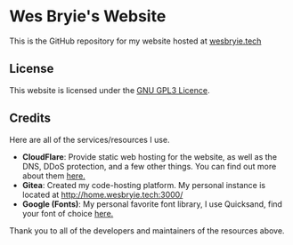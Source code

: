 # **Wes Bryie's Website**

This is the GitHub repository for my website hosted at [wesbryie.tech](https://wesbryie.tech/)

## **License**

This website is licensed under the [GNU GPL3 Licence][gpl3].

## **Credits**

Here are all of the services/resources I use.

- **CloudFlare**: Provide static web hosting for the website, as well as the DNS, DDoS protection, and a few other things. You can find out more about them [here.][cloudflare]
- **Gitea**: Created my code-hosting platform. My personal instance is located at http://home.wesbryie.tech:3000/
- **Google (Fonts)**: My personal favorite font library, I use Quicksand, find your font of choice [here.][gfonts]

Thank you to all of the developers and maintainers of the resources above.

[cloudflare]: https://cloudflare.com/
[gfonts]: https://fonts.google.com/
[gpl3]: /LICENSE
